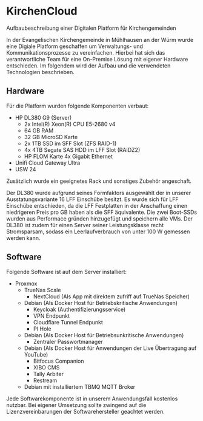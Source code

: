 # KirchenCloud
Aufbaubeschreibung einer Digitalen Platform für Kirchengemeinden

In der Evangelischen Kirchengemeinde in Mühlhausen an der Würm wurde eine Digiale Platform geschaffen um Verwaltungs- und Kommunikationsprozesse zu vereinfachen.
Hierbei hat sich das verantwortliche Team für eine On-Premise Lösung mit eigener Hardware entschieden.
Im folgendem wird der Aufbau und die verwendeten Technologien beschrieben.

## Hardware
Für die Platform wurden folgende Komponenten verbaut:
- HP DL380 G9 (Server)
  - 2x Intel(R) Xeon(R) CPU E5-2680 v4
  - 64 GB RAM
  - 32 GB MicroSD Karte
  - 2x 1TB SSD im SFF Slot (ZFS RAID-1)
  - 4x 4TB Segate SAS HDD im LFF Slot (RAIDZ2)
  - HP FLOM Karte 4x Gigabit Ethernet
- Unifi Cloud Gateway Ultra
- USW 24

Zusätzlich wurde ein geeignetes Rack und sonstiges Zubehör angeschaft.

Der DL380 wurde aufgrund seines Formfaktors ausgewählt der in unserer Ausstatungsvariante 16 LFF Einschübe besitzt.
Es wurde sich für LFF Einschübe entschieden, da die LFF Festplatten in der Anschaffung einen niedrigeren Preis pro GB haben als die SFF äquivalente.
Die zwei Boot-SSDs wurden aus Performace gründen hinzugefügt und speichern alle VMs.
Der DL380 ist zudem für einen Server seiner Leistungsklasse recht Stromsparsam, sodass ein Leerlaufverbrauch von unter 100 W gemessen werden kann.

## Software
Folgende Software ist auf dem Server installiert:
- Proxmox
  - TrueNas Scale
    - NextCloud (Als App mit direktem zufriff auf TrueNas Speicher)
  - Debian (Als Docker Host für Betriebskritische Anwendungen)
    - Keycloak (Authentifizierungsservice)
    - VPN Endpunkt
    - Cloudflare Tunnel Endpunkt
    - PI Hole 
  - Debian (Als Docker Host für Betriebsunkritische Anwendungen)
    - Zentraler Passwortmanager 
  - Debian (Als Docker Host für Anwendungen der Live Übertragung auf YouTube)
    - Bitfocus Companion
    - XIBO CMS
    - Tally Arbiter
    - Restream
  - Debian mit installiertem TBMQ MQTT Broker

 Jede Softwarekomponente ist in unserem Anwendungsfall kostenlos nutzbar.
 Bei eigener Umsetzung sollte zwingend auf die Lizenzvereinbarungen der Softwarehersteller geachtet werden.

 

